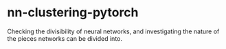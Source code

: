 # nn-clustering-pytorch
Checking the divisibility of neural networks, and investigating the nature of the pieces networks can be divided into.
